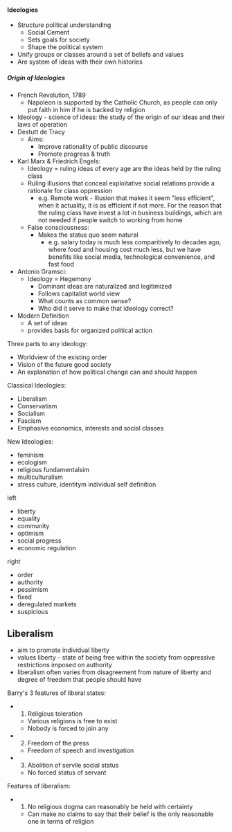 
#### Ideologies
- Structure political understanding
	- Social Cement
	- Sets goals for society
	- Shape the political system
- Unify groups or classes around a set of beliefs and values
- Are system of ideas with their own histories

##### Origin of Ideologies
- French Revolution, 1789
	- Napoleon is supported by the Catholic Church, as people can only put faith in him if he is backed by religion
- Ideology - science of ideas: the study of the origin of our ideas and their laws of operation
- Destutt de Tracy
	- Aims:
		- Improve rationality of public discourse
		- Promote progress & truth
- Karl Marx & Friedrich Engels:
	- Ideology = ruling ideas of every age are the ideas held by the ruling class
	- Ruling illusions that conceal exploitative social relations provide a rationale for class oppression
		- e.g. Remote work - Illusion that makes it seem "less efficient", when it actuality, it is as efficient if not more. For the reason that the ruling class have invest a lot in business buildings, which are not needed if people switch to working from home
	- False consciousness:
		- Makes the status quo seem natural
			- e.g. salary today is much less comparitively to decades ago, where food and housing cost much less, but we have benefits like social media, technological convenience, and fast food
- Antonio Gramsci:
	- Ideology = Hegemony
		- Dominant ideas are naturalized and legitimized
		- Follows capitalist world view
		- What counts as common sense?
		- Who did it serve to make that ideology correct?
- Modern Definition
	- A set of ideas
	- provides basis for organized political action

Three parts to any ideology:
- Worldview of the existing order
- Vision of the future good society
- An explanation of how political change can and should happen

Classical Ideologies:
- Liberalism
- Conservatism
- Socialism
- Fascism
- Emphasive economics, interests and social classes

New Ideologies:
- feminism
- ecologism 
- religious fundamentalsim
- multiculturalism
- stress culture, identitym individual self definition

left
- liberty
- equality
- community
- optimism
- social progress
- economic regulation

right
- order
- authority
- pessimism
- fixed
- deregulated markets
- suspicious

## Liberalism
- aim to promote individual liberty
- values liberty - state of being free within the society from oppressive restrictions imposed on authority
- liberalism often varies from disagreement from nature of liberty and degree of freedom that people should have

Barry's 3 features of liberal states:
- 1. Religious toleration
	- Various religions is free to exist
	- Nobody is forced to join any
- 2. Freedom of the press
	- Freedom of speech and investigation
- 3. Abolition of servile social status
	- No forced status of servant

Features of liberalism:
- 1. No religious dogma can reasonably be held with certainty
	- Can make no claims to say that their belief is the only reasonable one in terms of religion